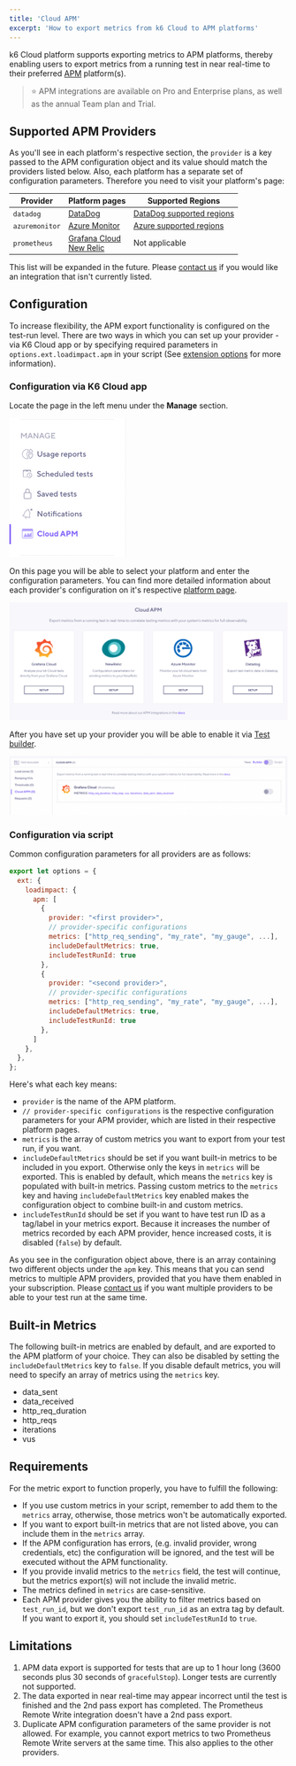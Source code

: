 ```yaml
---
title: 'Cloud APM'
excerpt: 'How to export metrics from k6 Cloud to APM platforms'
---
```


k6 Cloud platform supports exporting metrics to APM platforms, thereby enabling users to export metrics from a running test in near real-time to their preferred [APM](https://en.wikipedia.org/wiki/Application_performance_management) platform(s).

> ⭐️ APM integrations are available on Pro and Enterprise plans, as well as the annual Team plan and Trial.

## Supported APM Providers

As you'll see in each platform's respective section, the `provider` is a key passed to the APM configuration object and its value should match the providers listed below. Also, each platform has a separate set of configuration parameters. Therefore you need to visit your platform's page:

| Provider       | Platform pages                                                                    | Supported Regions                                                                        |
| -------------- | -------------------------------------------------------------------------------- | ---------------------------------------------------------------------------------------- |
| `datadog`      | [DataDog](/cloud/integrations/cloud-apm/datadog)                                 | [DataDog supported regions](/cloud/integrations/cloud-apm/datadog#supported-regions)     |
| `azuremonitor` | [Azure Monitor](/cloud/integrations/cloud-apm/azure-monitor)                     | [Azure supported regions](/cloud/integrations/cloud-apm/azure-monitor#supported-regions) |
| `prometheus`   | [Grafana Cloud](/cloud/integrations/cloud-apm/grafana-cloud)<br/>[New Relic](/cloud/integrations/cloud-apm/new-relic) | Not applicable                                                                           |

This list will be expanded in the future. Please [contact us](https://k6.io/contact) if you would like an integration that isn't currently listed.

## Configuration

To increase flexibility, the APM export functionality is configured on the test-run level. There are two ways in which you can set up your provider - via K6 Cloud app or by specifying required parameters in `options.ext.loadimpact.apm` in your script (See [extension options](/using-k6/options#extension-options) for more information).

### Configuration via K6 Cloud app

Locate the page in the left menu under the **Manage** section.

![Manage Menu UI](images/05-Cloud-APM/cloud-app-manage-menu.png)

On this page you will be able to select your platform and enter the configuration parameters. You can find more detailed information about each provider's configuration on it's respective [platform page](/cloud/integrations/cloud-apm/#supported-apm-providers).

![Cloud APM - Page UI](images/05-Cloud-APM/cloud-app-apm-page.png)

After you have set up your provider you will be able to enable it via [Test builder](/test-authoring/test-builder).

![Test Builder - Cloud APM UI](images/05-Cloud-APM/cloud-app-testbuilder-apm.png)

### Configuration via script

Common configuration parameters for all providers are as follows:

```javascript
export let options = {
  ext: {
    loadimpact: {
      apm: [
        {
          provider: "<first provider>",
          // provider-specific configurations
          metrics: ["http_req_sending", "my_rate", "my_gauge", ...],
          includeDefaultMetrics: true,
          includeTestRunId: true
        },
        {
          provider: "<second provider>",
          // provider-specific configurations
          metrics: ["http_req_sending", "my_rate", "my_gauge", ...],
          includeDefaultMetrics: true,
          includeTestRunId: true
        },
      ]
    },
  },
};
```

Here's what each key means:

- `provider` is the name of the APM platform.
- `// provider-specific configurations` is the respective configuration parameters for your APM provider, which are listed in their respective platform pages.
- `metrics` is the array of custom metrics you want to export from your test run, if you want.
- `includeDefaultMetrics` should be set if you want built-in metrics to be included in you export. Otherwise only the keys in `metrics` will be exported. This is enabled by default, which means the `metrics` key is populated with built-in metrics. Passing custom metrics to the `metrics` key and having `includeDefaultMetrics` key enabled makes the configuration object to combine built-in and custom metrics.
- `includeTestRunId` should be set if you want to have test run ID as a tag/label in your metrics export. Because it increases the number of metrics recorded by each APM provider, hence increased costs, it is disabled (`false`) by default.

As you see in the configuration object above, there is an array containing two different objects under the `apm` key. This means that you can send metrics to multiple APM providers, provided that you have them enabled in your subscription. Please [contact us](https://k6.io/contact) if you want multiple providers to be able to your test run at the same time.

## Built-in Metrics

The following built-in metrics are enabled by default, and are exported to the APM platform of your choice. They can also be disabled by setting the `includeDefaultMetrics` key to `false`. If you disable default metrics, you will need to specify an array of metrics using the `metrics` key.

- data_sent
- data_received
- http_req_duration
- http_reqs
- iterations
- vus

## Requirements

For the metric export to function properly, you have to fulfill the following:

- If you use custom metrics in your script, remember to add them to the `metrics` array, otherwise, those metrics won't be automatically exported.
- If you want to export built-in metrics that are not listed above, you can include them in the `metrics` array.
- If the APM configuration has errors, (e.g. invalid provider, wrong credentials, etc) the configuration will be ignored, and the test will be executed without the APM functionality.
- If you provide invalid metrics to the `metrics` field, the test will continue, but the metrics export(s) will not include the invalid metric.
- The metrics defined in `metrics` are case-sensitive.
- Each APM provider gives you the ability to filter metrics based on `test_run_id`, but we don't export `test_run_id` as an extra tag by default. If you want to export it, you should set `includeTestRunId` to `true`.

## Limitations

1. APM data export is supported for tests that are up to 1 hour long (3600 seconds plus 30 seconds of `gracefulStop`). Longer tests are currently not supported.
2. The data exported in near real-time may appear incorrect until the test is finished and the 2nd pass export has completed. The Prometheus Remote Write integration doesn't have a 2nd pass export.
3. Duplicate APM configuration parameters of the same provider is not allowed. For example, you cannot export metrics to two Prometheus Remote Write servers at the same time. This also applies to the other providers.
